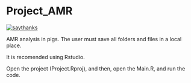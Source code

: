 # Project_AMR

[![saythanks](https://img.shields.io/badge/DOI-10.1016/j.rvsc.2021.05.001-ff69b4.svg)](https://www.sciencedirect.com/science/article/pii/S0034528821001417)


AMR analysis in pigs. The user must save all folders and files in a local place.

It is recomended using Rstudio.

Open the project (Project.Rproj), and then, open the Main.R, and run the code.
